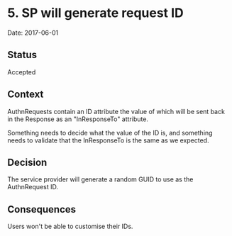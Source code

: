 # 5. SP will generate request ID

Date: 2017-06-01

## Status

Accepted

## Context

AuthnRequests contain an ID attribute the value of which will be sent back in
the Response as an "InResponseTo" attribute.

Something needs to decide what the value of the ID is, and something needs to validate that the InResponseTo is the same as we expected.

## Decision

The service provider will generate a random GUID to use as the AuthnRequest ID.

## Consequences

Users won't be able to customise their IDs.
